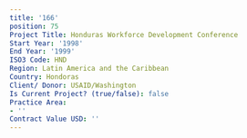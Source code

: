 ```yaml
---
title: '166'
position: 75
Project Title: Honduras Workforce Development Conference
Start Year: '1998'
End Year: '1999'
ISO3 Code: HND
Region: Latin America and the Caribbean
Country: Hondoras
Client/ Donor: USAID/Washington
Is Current Project? (true/false): false
Practice Area:
- ''
Contract Value USD: ''
---
```


